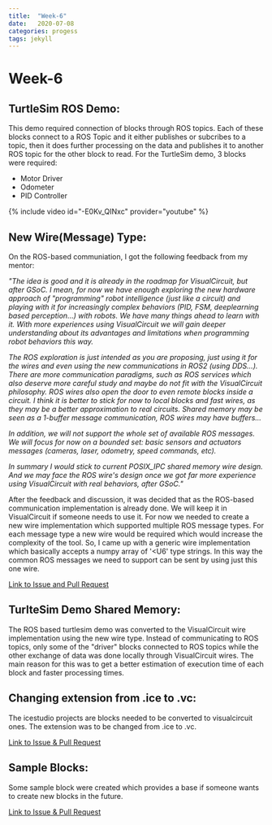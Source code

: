 ```yaml
---
title:  "Week-6"
date:   2020-07-08
categories: progess
tags: jekyll
---
```


# Week-6

## TurtleSim ROS Demo:

This demo required connection of blocks through ROS topics. Each of these blocks connect to a ROS Topic and it either publishes or subcribes to a topic, then it does further processing on the data and publishes it to another ROS topic for the other block to read. For the TurtleSim demo, 3 blocks were required:
* Motor Driver
* Odometer
* PID Controller

{% include video id="-E0Kv_QINxc" provider="youtube" %}


## New Wire(Message) Type:

On the ROS-based communiation, I got the following feedback from my mentor:

*"The idea is good and it is already in the roadmap for VisualCircuit, but after GSoC. I mean, for now we have enough exploring the new hardware approach of "programming" robot intelligence (just like a circuit) and playing with it for increasingly complex behaviors (PID, FSM, deeplearning based perception...) with robots. We have many things ahead to learn with it. With more experiences using VisualCircuit we will gain deeper understanding about its advantages and limitations when programming robot behaviors this way.*

*The ROS exploration is just intended as you are proposing, just using it for the wires and even using the new communications in ROS2 (using DDS...). There are more communication paradigms, such as ROS services which also deserve more careful study and maybe do not fit with the VisualCircuit philosophy. ROS wires also open the door to even remote blocks inside a circuit. I think it is better to stick for now to local blocks and fast wires, as they may be a better approximation to real circuits. Shared memory may be seen as a 1-buffer message communication, ROS wires may have buffers...*

*In addition, we will not support the whole set of available ROS messages. We will focus for now on a bounded set: basic sensors and actuators messages (cameras, laser, odometry, speed commands, etc).*

*In summary I would stick to current POSIX_IPC shared memory wire design. And we may face the ROS wire's design once we got far more experience using VisualCircuit with real behaviors, after GSoC."*

After the feedback and discussion, it was decided that as the ROS-based communication implementation is already done. We will keep it in VisualCircuit if someone needs to use it. For now we needed to create a new wire implementation which supported multiple ROS message types. For each message type a new wire would be required which would increase the complexity of the tool. So, I came up with a generic wire implementation which basically accepts a numpy array of '<U6' type strings. In this way the common ROS messages we need to support can be sent by using just this one wire.

[Link to Issue and Pull Request](https://github.com/JdeRobot/VisualCircuit/issues/22)


## TurlteSim Demo Shared Memory:

The ROS based turtlesim demo was converted to the VisualCircuit wire implementation using the new wire type. Instead of communicating to ROS topics, only some of the "driver" blocks connected to ROS topics while the other exchange of data was done locally through VisualCircuit wires. The main reason for this was to get a better estimation of execution time of each block and faster processing times.


## Changing extension from .ice to .vc:
The icestudio projects are blocks needed to be converted to visualcircuit ones. The extension was to be changed from .ice to .vc.

[Link to Issue & Pull Request](https://github.com/JdeRobot/VisualCircuit/pull/19)


## Sample Blocks:
Some sample block were created which provides a base if someone wants to create new blocks in the future.

[Link to Issue & Pull Request](https://github.com/JdeRobot/VisualCircuit/issues/20)



